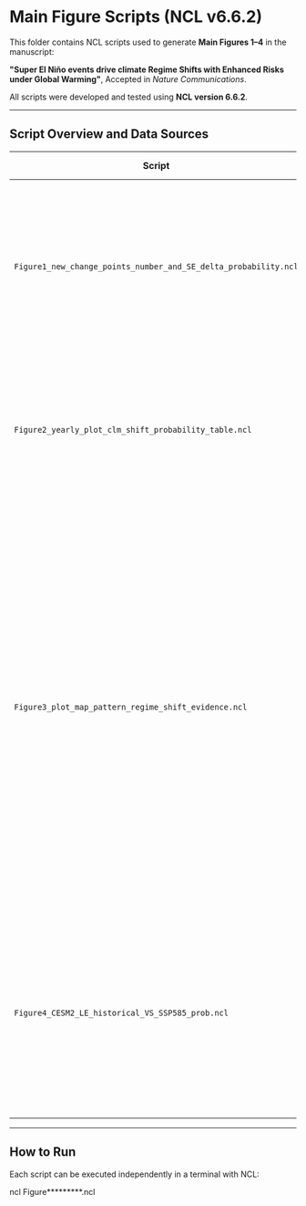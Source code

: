 
# Main Figure Scripts (NCL v6.6.2)

This folder contains NCL scripts used to generate **Main Figures 1–4** in the manuscript:

**"Super El Niño events drive climate Regime Shifts with Enhanced Risks under Global Warming"**, Accepted in *Nature Communications*.

All scripts were developed and tested using **NCL version 6.6.2**.

---

## Script Overview and Data Sources

| Script | Figure | Description | Required Data |
|--------|--------|-------------|---------------|
| `Figure1_new_change_points_number_and_SE_delta_probability.ncl` | Fig. 1 |Calculates the number of detected regime‐shift change points and the probability difference between Super El Niño (SE) years and non-SE years | Regime‐shift detection results (change points, probabilities) and Super El Niño event years|
| `Figure2_yearly_plot_clm_shift_probability_table.ncl` | Fig. 2 | Plots the yearly probability of climate regime shifts, highlighting differences between Super El Niño and normal years | Yearly or decadal regime‐shift probability data derived from observational time series |
| `Figure3_plot_map_pattern_regime_shift_evidence.ncl` | Fig. 3 | Super El Niño–induced global regime-shift evidence. The script composites regime-shift probabilities and normalized anomalies (SST, SAT, and soil moisture) between Super El Niño (SE) and non-SE years, highlighting regions where climate variables experienced statistically significant mean-state shifts following SE events | Multi-variable gridded datasets (SST, SAT, soil moisture) and regime-shift detection outputs; Super El Niño event years list (e.g., 1982/83, 1997/98, 2015/16).|
| `Figure4_CESM2_LE_historical_VS_SSP585_prob.ncl` | Fig. 4 | Compares regime‐shift probabilities between CESM2-LE historical and SSP5-8.5 simulations, focusing on future changes in Super El Niño–related regime-shift likelihood | CESM2-LE ensemble outputs (historical and SSP5-8.5) with SE and non-SE regime-shift probability diagnostics |

---

## How to Run

Each script can be executed independently in a terminal with NCL:

ncl Figure*********.ncl
